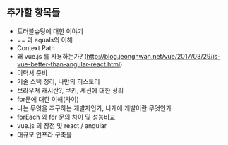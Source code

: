 ## 추가할 항목들

- 트러블슈팅에 대한 이야기
- == 과 equals의 이해
- Context Path
- 왜 vue.js 를 사용하는가? (http://blog.jeonghwan.net/vue/2017/03/29/is-vue-better-than-angular-react.html)
- 이력서 준비 
- 기술 스택 정리, 나만의 히스토리 
- 브라우저 캐시란?, 쿠키, 세션에 대한 정리
- for문에 대한 이해(차이)
- 나는 무엇을 추구하는 개발자인가, 나게에 개발이란 무엇인가
- forEach 와 for 문의 차이 및 성능비교
- vue.js 의 장점 및 react / angular 
- 대규모 인프라 구축을 
